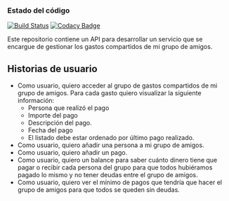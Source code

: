 ### Estado del código  
[![Build Status](https://travis-ci.com/arobld00/shared-costs.svg?branch=master)](https://travis-ci.com/github/arobld00/shared-costs)
[![Codacy Badge](https://app.codacy.com/project/badge/Grade/88e09f8010a84c16b58802bc8180d0ba)](https://www.codacy.com/gh/arobld00/shared-costs/dashboard?utm_source=github.com&amp;utm_medium=referral&amp;utm_content=arobld00/shared-costs&amp;utm_campaign=Badge_Grade)

Este repositorio contiene un API para desarrollar un servicio que se encargue de gestionar los gastos compartidos de mi grupo de amigos.

## Historias de usuario

* Como usuario, quiero acceder al grupo de gastos compartidos de mi grupo de amigos. Para cada gasto quiero visualizar la siguiente información:
    * Persona que realizó el pago
    * Importe del pago
    * Descripción del pago.
    * Fecha del pago
    * El listado debe estar ordenado por último pago realizado.
* Como usuario, quiero añadir una persona a mi grupo de amigos.
* Como usuario, quiero añadir un pago.
* Como usuario, quiero un balance para saber cuánto dinero tiene que pagar o recibir cada persona del grupo para que todos hubiéramos pagado lo mismo y no tener deudas entre el grupo de amigos.
* Como usuario, quiero ver el mínimo de pagos que tendría que hacer el grupo de amigos para que todos se queden sin deudas.